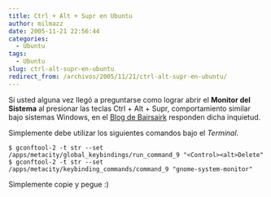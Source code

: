 ```yaml
---
title: Ctrl + Alt + Supr en Ubuntu
author: milmazz
date: 2005-11-21 22:56:44
categories:
  - Ubuntu
tags:
  - Ubuntu
slug: ctrl-alt-supr-en-ubuntu
redirect_from: /archivos/2005/11/21/ctrl-alt-supr-en-ubuntu/
---
```


Si usted alguna vez llegó a preguntarse como lograr abrir el **Monitor del Sistema** al presionar las teclas Ctrl + Alt + Supr, comportamiento similar bajo sistemas Windows, en el [Blog de Bairsairk](http://bairsairk.org/) responden dicha inquietud.

Simplemente debe utilizar los siguientes comandos bajo el _Terminal_.

    $ gconftool-2 -t str --set /apps/metacity/global_keybindings/run_command_9 "<Control><alt>Delete"
    $ gconftool-2 -t str --set /apps/metacity/keybinding_commands/command_9 "gnome-system-monitor"

Simplemente copie y pegue :)
